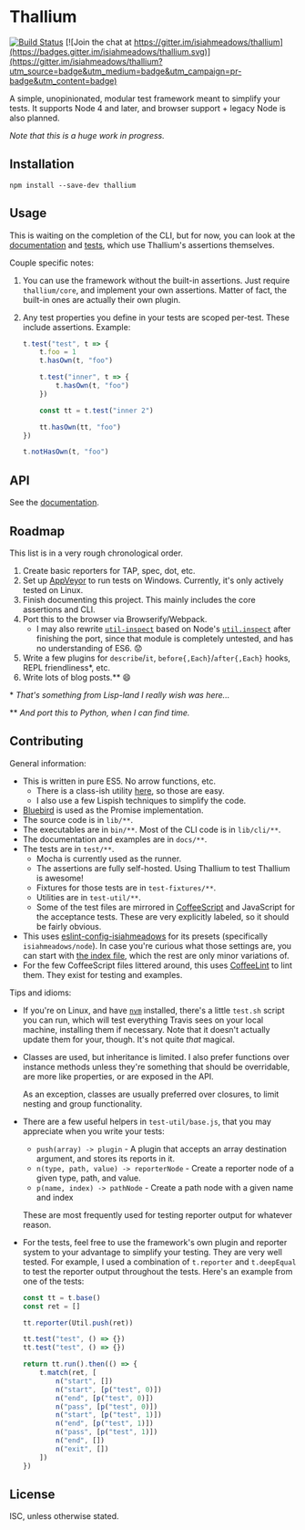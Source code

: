 # Thallium

[![Build Status](https://travis-ci.org/isiahmeadows/thallium.svg?branch=master)](https://travis-ci.org/isiahmeadows/thallium) [![Join the chat at https://gitter.im/isiahmeadows/thallium](https://badges.gitter.im/isiahmeadows/thallium.svg)](https://gitter.im/isiahmeadows/thallium?utm_source=badge&utm_medium=badge&utm_campaign=pr-badge&utm_content=badge)

A simple, unopinionated, modular test framework meant to simplify your tests. It supports Node 4 and later, and browser support + legacy Node is also planned.

*Note that this is a huge work in progress.*

## Installation

```
npm install --save-dev thallium
```

## Usage

This is waiting on the completion of the CLI, but for now, you can look at the [documentation](http://github.com/isiahmeadows/thallium/blob/master/docs/README.md) and [tests](http://github.com/isiahmeadows/thallium/tree/master/test/), which use Thallium's assertions themselves.

Couple specific notes:

1. You can use the framework without the built-in assertions. Just require `thallium/core`, and implement your own assertions. Matter of fact, the built-in ones are actually their own plugin.

2. Any test properties you define in your tests are scoped per-test. These include assertions. Example:

    ```js
    t.test("test", t => {
        t.foo = 1
        t.hasOwn(t, "foo")

        t.test("inner", t => {
            t.hasOwn(t, "foo")
        })

        const tt = t.test("inner 2")

        tt.hasOwn(tt, "foo")
    })

    t.notHasOwn(t, "foo")
    ```

## API

See the [documentation](http://github.com/isiahmeadows/thallium/blob/master/docs/README.md).

## Roadmap

This list is in a very rough chronological order.

1. Create basic reporters for TAP, spec, dot, etc.
2. Set up [AppVeyor](https://www.appveyor.com/) to run tests on Windows. Currently, it's only actively tested on Linux.
3. Finish documenting this project. This mainly includes the core assertions and CLI.
4. Port this to the browser via Browserify/Webpack.
    - I may also rewrite [`util-inspect`](https://www.npmjs.com/package/util-inspect) based on Node's [`util.inspect`](https://nodejs.org/api/util.html#util_util_inspect_object_options) after finishing the port, since that module is completely untested, and has no understanding of ES6. :worried:
5. Write a few plugins for `describe`/`it`, `before{,Each}`/`after{,Each}` hooks, REPL friendliness\*, etc.
6. Write lots of blog posts.\*\* :smile:

\* *That's something from Lisp-land I really wish was here...*

\*\* *And port this to Python, when I can find time.*

## Contributing

General information:

- This is written in pure ES5. No arrow functions, etc.
    - There is a class-ish utility [here](http://github.com/isiahmeadows/thallium/blob/master/lib/methods.js), so those are easy.
    - I also use a few Lispish techniques to simplify the code.
- [Bluebird](http://bluebirdjs.com) is used as the Promise implementation.
- The source code is in `lib/**`.
- The executables are in `bin/**`. Most of the CLI code is in `lib/cli/**`.
- The documentation and examples are in `docs/**`.
- The tests are in `test/**`.
    - Mocha is currently used as the runner.
    - The assertions are fully self-hosted. Using Thallium to test Thallium is awesome!
    - Fixtures for those tests are in `test-fixtures/**`.
    - Utilities are in `test-util/**`.
    - Some of the test files are mirrored in [CoffeeScript](http://coffeescript.org/) and JavaScript for the acceptance tests. These are very explicitly labeled, so it should be fairly obvious.
- This uses [eslint-config-isiahmeadows](https://npmjs.com/package/eslint-config-isiahmeadows) for its presets (specifically `isiahmeadows/node`). In case you're curious what those settings are, you can start with [the index file](https://github.com/isiahmeadows/eslint-config-isiahmeadows/blob/master/index.js), which the rest are only minor variations of.
- For the few CoffeeScript files littered around, this uses [CoffeeLint](http://www.coffeelint.org/) to lint them. They exist for testing and examples.

Tips and idioms:

- If you're on Linux, and have [`nvm`](https://github.com/creationix/nvm) installed, there's a little `test.sh` script you can run, which will test everything Travis sees on your local machine, installing them if necessary. Note that it doesn't actually update them for your, though. It's not quite *that* magical.

- Classes are used, but inheritance is limited. I also prefer functions over instance methods unless they're something that should be overridable, are more like properties, or are exposed in the API.

    As an exception, classes are usually preferred over closures, to limit nesting and group functionality.

- There are a few useful helpers in `test-util/base.js`, that you may appreciate when you write your tests:

    - `push(array) -> plugin` - A plugin that accepts an array destination argument, and stores its reports in it.
    - `n(type, path, value) -> reporterNode` - Create a reporter node of a given type, path, and value.
    - `p(name, index) -> pathNode` - Create a path node with a given name and index

    These are most frequently used for testing reporter output for whatever reason.

- For the tests, feel free to use the framework's own plugin and reporter system to your advantage to simplify your testing. They are very well tested. For example, I used a combination of `t.reporter` and `t.deepEqual` to test the reporter output throughout the tests. Here's an example from one of the tests:

    ```js
    const tt = t.base()
    const ret = []

    tt.reporter(Util.push(ret))

    tt.test("test", () => {})
    tt.test("test", () => {})

    return tt.run().then(() => {
        t.match(ret, [
            n("start", [])
            n("start", [p("test", 0)])
            n("end", [p("test", 0)])
            n("pass", [p("test", 0)])
            n("start", [p("test", 1)])
            n("end", [p("test", 1)])
            n("pass", [p("test", 1)])
            n("end", [])
            n("exit", [])
        ])
    })
    ```

## License

ISC, unless otherwise stated.
